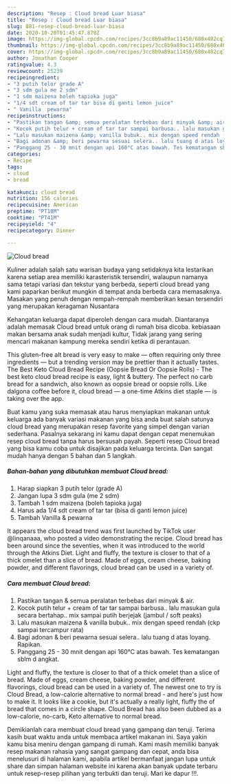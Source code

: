 ```yaml
---
description: "Resep : Cloud bread Luar biasa"
title: "Resep : Cloud bread Luar biasa"
slug: 881-resep-cloud-bread-luar-biasa
date: 2020-10-20T01:45:47.870Z
image: https://img-global.cpcdn.com/recipes/3cc8b9a89ac11450/680x482cq70/cloud-bread-foto-resep-utama.jpg
thumbnail: https://img-global.cpcdn.com/recipes/3cc8b9a89ac11450/680x482cq70/cloud-bread-foto-resep-utama.jpg
cover: https://img-global.cpcdn.com/recipes/3cc8b9a89ac11450/680x482cq70/cloud-bread-foto-resep-utama.jpg
author: Jonathan Cooper
ratingvalue: 4.3
reviewcount: 25239
recipeingredient:
- "3 putih telor grade A"
- "3 sdm gula me 2 sdm"
- "1 sdm maizena boleh tapioka juga"
- "1/4 sdt cream of tar tar bisa di ganti lemon juice"
- " Vanilla  pewarna"
recipeinstructions:
- "Pastikan tangan &amp; semua peralatan terbebas dari minyak &amp; air."
- "Kocok putih telur + cream of tar tar sampai barbusa.. lalu masukan gula secara bertahap.. mix sampai putih berjejak (jambul / soft peaks)"
- "Lalu masukan maizena &amp; vanilla bubuk.. mix dengan speed rendah (ckp sampai tercampur rata)"
- "Bagi adonan &amp; beri pewarna sesuai selera.. lalu tuang d atas loyang. Rapikan."
- "Panggang 25 - 30 mnit dengan api 160°C atas bawah. Tes kematangan sblm d angkat."
categories:
- Recipe
tags:
- cloud
- bread

katakunci: cloud bread 
nutrition: 156 calories
recipecuisine: American
preptime: "PT18M"
cooktime: "PT41M"
recipeyield: "4"
recipecategory: Dinner

---
```



![Cloud bread](https://img-global.cpcdn.com/recipes/3cc8b9a89ac11450/680x482cq70/cloud-bread-foto-resep-utama.jpg)

Kuliner adalah salah satu warisan budaya yang setidaknya kita lestarikan karena setiap area memiliki karasteristik tersendiri, walaupun namanya sama tetapi variasi dan tekstur yang berbeda, seperti cloud bread yang kami paparkan berikut mungkin di tempat anda berbeda cara memasaknya. Masakan yang penuh dengan rempah-rempah memberikan kesan tersendiri yang merupakan keragaman Nusantara

Kehangatan keluarga dapat diperoleh dengan cara mudah. Diantaranya adalah memasak Cloud bread untuk orang di rumah bisa dicoba. kebiasaan makan bersama anak sudah menjadi kultur, Tidak jarang yang sering mencari makanan kampung mereka sendiri ketika di perantauan.

This gluten-free alt bread is very easy to make — often requiring only three ingredients — but a trending version may be prettier than it actually tastes. The Best Keto Cloud Bread Recipe (Oopsie Bread Or Oopsie Rolls) - The best keto cloud bread recipe is easy, light &amp; buttery. The perfect no carb bread for a sandwich, also known as oopsie bread or oopsie rolls. Like dalgona coffee before it, cloud bread — a one-time Atkins diet staple — is taking over the app.

Buat kamu yang suka memasak atau harus menyiapkan makanan untuk keluarga ada banyak variasi makanan yang bisa anda buat salah satunya cloud bread yang merupakan resep favorite yang simpel dengan varian sederhana. Pasalnya sekarang ini kamu dapat dengan cepat menemukan resep cloud bread tanpa harus bersusah payah.
Seperti resep Cloud bread yang bisa kamu coba untuk disajikan pada keluarga tercinta. Dan sangat mudah hanya dengan 5 bahan dan 5 langkah.


<!--inarticleads1-->

##### Bahan-bahan yang dibutuhkan membuat Cloud bread:

1. Harap siapkan 3 putih telor (grade A)
1. Jangan lupa 3 sdm gula (me 2 sdm)
1. Tambah 1 sdm maizena (boleh tapioka juga)
1. Harus ada 1/4 sdt cream of tar tar (bisa di ganti lemon juice)
1. Tambah  Vanilla &amp; pewarna


It appears the cloud bread trend was first launched by TikTok user @linqanaaa, who posted a video demonstrating the recipe. Cloud bread has been around since the seventies, when it was introduced to the world through the Atkins Diet. Light and fluffy, the texture is closer to that of a thick omelet than a slice of bread. Made of eggs, cream cheese, baking powder, and different flavorings, cloud bread can be used in a variety of. 

<!--inarticleads2-->

##### Cara membuat  Cloud bread:

1. Pastikan tangan &amp; semua peralatan terbebas dari minyak &amp; air.
1. Kocok putih telur + cream of tar tar sampai barbusa.. lalu masukan gula secara bertahap.. mix sampai putih berjejak (jambul / soft peaks)
1. Lalu masukan maizena &amp; vanilla bubuk.. mix dengan speed rendah (ckp sampai tercampur rata)
1. Bagi adonan &amp; beri pewarna sesuai selera.. lalu tuang d atas loyang. Rapikan.
1. Panggang 25 - 30 mnit dengan api 160°C atas bawah. Tes kematangan sblm d angkat.


Light and fluffy, the texture is closer to that of a thick omelet than a slice of bread. Made of eggs, cream cheese, baking powder, and different flavorings, cloud bread can be used in a variety of. The newest one to try is Cloud Bread, a low-calorie alternative to normal bread - and here&#39;s just how to make it. It looks like a cookie, but it&#39;s actually a really light, fluffy the of bread that comes in a circle shape. Cloud Bread has also been dubbed as a low-calorie, no-carb, Keto alternative to normal bread. 

Demikianlah cara membuat cloud bread yang gampang dan teruji. Terima kasih buat waktu anda untuk membaca artikel makanan ini. Saya yakin kamu bisa meniru dengan gampang di rumah. Kami masih memiliki banyak resep makanan rahasia yang sangat gampang dan cepat, anda bisa menelusuri di halaman kami, apabila artikel bermanfaat jangan lupa untuk share dan simpan halaman website ini karena akan banyak update terbaru untuk resep-resep pilihan yang terbukti dan teruji. Mari ke dapur !!!. 
